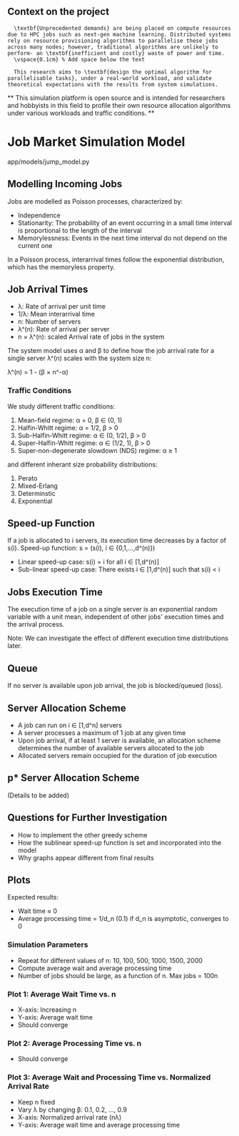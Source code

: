 ## Context on the project

      \textbf{Unprecedented demands} are being placed on compute resources due to HPC jobs such as next-gen machine learning. Distributed systems rely on resource provisioning algorithms to parallelise these jobs across many nodes; however, traditional algorithms are unlikely to perform- an \textbf{inefficient and costly} waste of power and time.
      \vspace{0.1cm} % Add space below the text

      This research aims to \textbf{design the optimal algorithm for parallelisable tasks}, under a real-world workload, and validate theoretical expectations with the results from system simulations.

**      This simulation platform is open source and is intended for researchers and hobbyists in this field to profile their own resource allocation algorithms under various workloads and traffic conditions. **

# Job Market Simulation Model
app/models/jump_model.py



## Modelling Incoming Jobs

Jobs are modelled as Poisson processes, characterized by:

- Independence
- Stationarity: The probability of an event occurring in a small time interval is proportional to the length of the interval
- Memorylessness: Events in the next time interval do not depend on the current one

In a Poisson process, interarrival times follow the exponential distribution, which has the memoryless property.

## Job Arrival Times

- λ: Rate of arrival per unit time
- 1/λ: Mean interarrival time
- n: Number of servers
- λ^(n): Rate of arrival per server
- n × λ^(n): scaled Arrival rate of jobs in the system

The system model uses α and β to define how the job arrival rate for a single server λ^(n) scales with the system size n:

λ^(n) = 1 - (β × n^-α)

### Traffic Conditions

We study different traffic conditions:

1. Mean-field regime: α = 0, β ∈ (0, 1)
2. Halfin-Whitt regime: α = 1/2, β > 0
3. Sub-Halfin-Whitt regime: α ∈ (0, 1/2), β > 0
4. Super-Halfin-Whitt regime: α ∈ (1/2, 1), β > 0
5. Super-non-degenerate slowdown (NDS) regime: α ≥ 1

and different inherant size probability distributions:
1. Perato
2. Mixed-Erlang
3. Determinstic
4. Exponential

## Speed-up Function

If a job is allocated to i servers, its execution time decreases by a factor of s(i).
Speed-up function: s = (s(i), i ∈ {0,1,...,d^(n)})

- Linear speed-up case: s(i) = i for all i ∈ [1,d^(n)]
- Sub-linear speed-up case: There exists i ∈ [1,d^(n)] such that s(i) < i

## Jobs Execution Time

The execution time of a job on a single server is an exponential random variable with a unit mean, independent of other jobs' execution times and the arrival process.

Note: We can investigate the effect of different execution time distributions later.

## Queue

If no server is available upon job arrival, the job is blocked/queued (loss).

## Server Allocation Scheme

- A job can run on i ∈ [1,d^n] servers
- A server processes a maximum of 1 job at any given time
- Upon job arrival, if at least 1 server is available, an allocation scheme determines the number of available servers allocated to the job
- Allocated servers remain occupied for the duration of job execution

## p\* Server Allocation Scheme

(Details to be added)

## Questions for Further Investigation

- How to implement the other greedy scheme
- How the sublinear speed-up function is set and incorporated into the model
- Why graphs appear different from final results

## Plots

Expected results:

- Wait time ≈ 0
- Average processing time = 1/d_n (0.1) if d_n is asymptotic, converges to 0

### Simulation Parameters

- Repeat for different values of n: 10, 100, 500, 1000, 1500, 2000
- Compute average wait and average processing time
- Number of jobs should be large, as a function of n. Max jobs = 100n

### Plot 1: Average Wait Time vs. n

- X-axis: Increasing n
- Y-axis: Average wait time
- Should converge

### Plot 2: Average Processing Time vs. n

- Should converge

### Plot 3: Average Wait and Processing Time vs. Normalized Arrival Rate

- Keep n fixed
- Vary λ by changing β: 0.1, 0.2, ..., 0.9
- X-axis: Normalized arrival rate (nλ)
- Y-axis: Average wait time and average processing time
